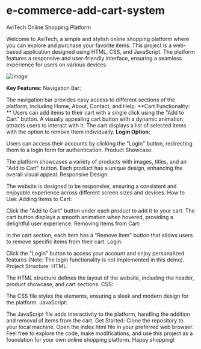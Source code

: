 # e-commerce-add-cart-system
AviTech Online Shopping Platform

Welcome to AviTech, a simple and stylish online shopping platform where you can explore and purchase your favorite items. This project is a web-based application designed using HTML, CSS, and JavaScript. The platform features a responsive and user-friendly interface, ensuring a seamless experience for users on various devices.


![image](https://github.com/avipingale/e-commerce-add-cart-system/assets/120737902/fe34b650-fa64-40fc-ab4d-34eb31fc903b)

**Key Features:**
Navigation Bar:

The navigation bar provides easy access to different sections of the platform, including Home, About, Contact, and Help.
**Cart Functionality:
**
Users can add items to their cart with a single click using the "Add to Cart" button.
A visually appealing cart button with a dynamic animation attracts users to interact with it.
The cart displays a list of selected items with the option to remove them individually.
**Login Option:**

Users can access their accounts by clicking the "Login" button, redirecting them to a login form for authentication.
Product Showcase:

The platform showcases a variety of products with images, titles, and an "Add to Cart" button.
Each product has a unique design, enhancing the overall visual appeal.
Responsive Design:

The website is designed to be responsive, ensuring a consistent and enjoyable experience across different screen sizes and devices.
How to Use:
Adding Items to Cart:

Click the "Add to Cart" button under each product to add it to your cart.
The cart button displays a smooth animation when hovered, providing a delightful user experience.
Removing Items from Cart:

In the cart section, each item has a "Remove Item" button that allows users to remove specific items from their cart.
Login:

Click the "Login" button to access your account and enjoy personalized features (Note: The login functionality is not implemented in this demo).
Project Structure:
HTML:

The HTML structure defines the layout of the website, including the header, product showcase, and cart sections.
CSS:

The CSS file styles the elements, ensuring a sleek and modern design for the platform.
JavaScript:

The JavaScript file adds interactivity to the platform, handling the addition and removal of items from the cart.
Get Started:
Clone the repository to your local machine.
Open the index.html file in your preferred web browser.
Feel free to explore the code, make modifications, and use this project as a foundation for your own online shopping platform. Happy shopping!
